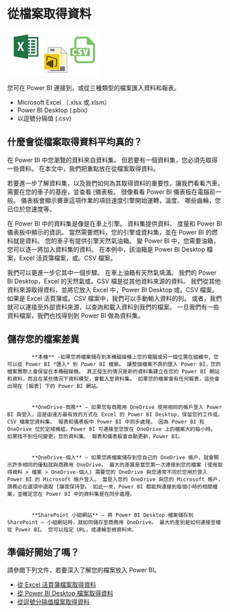 <properties
   pageTitle="從檔案取得資料"
   description="了解如何從 Excel、 Power BI Desktop 及 CSV 檔案將資料送入 Power BI"
   services="powerbi"
   documentationCenter=""
   authors="davidiseminger"
   manager="mblythe"
   backup=""
   editor=""
   tags=""
   qualityFocus="monitoring"
   qualityDate="04/01/2016"/>

<tags
   ms.service="powerbi"
   ms.devlang="NA"
   ms.topic="article"
   ms.tgt_pltfrm="NA"
   ms.workload="powerbi"
   ms.date="09/29/2016"
   ms.author="davidi"/>

# 從檔案取得資料
![](media/powerbi-service-get-data-from-files/file_icons.png)

您可在 Power BI 連接到，或從三種類型的檔案匯入資料和報表。

-   Microsoft Excel （.xlsx 或.xlsm）
-   Power BI Desktop (.pbix)
-   以逗號分隔值 (.csv)

## 什麼會從檔案取得資料平均真的？

在 Power BI 中您瀏覽的資料來自資料集。 但若要有一個資料集，您必須先取得一些資料。 在本文中，我們把重點放在從檔案取得資料。

若要進一步了解資料集，以及我們如何為其取得資料的重要性，讓我們看看汽車。 需要在您的車子的基座，並查看 [儀表板。 很像看看 Power BI 儀表板在電腦前一般。 儀表板會顯示賽車這項作業的項目速度引擎開始運轉，溫度、 哪些齒輪，您已位於您速度等。

在 Power BI 中的資料集是像是在車上引擎。 資料集提供資料、 度量和 Power BI 儀表板中顯示的資訊。 當然需要燃料，您的引擎或資料集，並在 Power BI 的燃料就是資料。 您的車子有提供引擎天然氣油箱。 變 Power BI 中，您需要油箱，您可以逐一將加入資料集的資料。 在本例中，該油箱是 Power BI Desktop 檔案，Excel 活頁簿檔案，或。CSV 檔案。

我們可以更進一步它其中一個步驟。 在車上油箱有天然氣填滿。 我們的 Power BI Desktop，Excel 的天然氣或。CSV 檔是從其他資料來源的資料。 我們從其他資料來源取得資料，並將它放入 Excel 中，Power BI Desktop 或。CSV 檔案。 如果是 Excel 活頁簿或。CSV 檔案中，我們可以手動輸入資料的列。 或者，我們就可以連接至外部資料來源，以查詢和載入資料到我們的檔案。 一旦我們有一些資料檔案，我們也找得到到 Power BI 做為資料集。

## 儲存您的檔案差異


            **本機** -如果您將檔案儲存到本機磁碟機上您的電腦或另一個位置在組織中，您可以從 Power BI *匯入* 到 Power BI 檔案。 讓整個檔案不真的匯入 Power BI，您的檔案實際上會保留在本機磁碟機。 真正發生的情況是新的資料集建立在您的 Power BI 網站和資料，而且在某些情況下資料模型，會載入至資料集。 如果您的檔案會有任何報表，這些會出現在 [報表] 下的 Power BI 網站。


            **OneDrive-商務** – 如果您有商務用 OneDrive 使用相同的帳戶登入 Power BI 與登入，這是由遠方最有效的方式在 Excel 的 Power BI Desktop，保留您的工作或。CSV 檔案您資料集、 報表和儀表板中 Power BI 中同步處理。 因為 Power BI 和 OneDrive 位於定域機組，Power BI 可連接至您放在 OneDrive 上的檔案大約每小時。 如果找不到任何變更，您的資料集、 報表和儀表板會自動更新，Power BI。


            **OneDrive-個人** – 如果您將檔案儲存到您自己的 OneDrive 帳戶，就會顯示許多相同的優點就與商務用 OneDrive。 最大的差異是當您第一次連接到您的檔案 (使用取得資料 > 檔案 > OneDrive-個人) 需要您的 OneDrive 與您通常不同於您用於登入 Power BI 的 Microsoft 帳戶登入。 當登入您的 OneDrive 與您的 Microsoft 帳戶，請務必在選項中選取 [讓我保持登。 如此一來，Power BI 都能夠連接到每個小時的相關檔案，並確定您在 Power BI 中的資料集是在同步處理。


            **SharePoint 小組網站** – 將 Power BI Desktop 檔案儲存到 SharePoint – 小組網站時，就如同儲存至商務用 OneDrive。 最大的差別是如何連接至檔從 Power BI。 您可以指定 URL，或連線至根資料夾。

## 準備好開始了嗎？
請參閱下列文件，若要深入了解您的檔案放入 Power BI。

-   [從 Excel 活頁簿檔案取得資料](articles/powerbi-service-excel-workbook-files.md)
-   [從 Power BI Desktop 檔案取得資料](articles/powerbi-service-powerbi-desktop-files.md)
-   [從逗號分隔值檔案取得資料](articles/powerbi-service-comma-separated-value-files.md)

